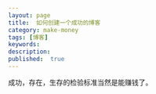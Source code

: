 ```yaml
---
layout: page
title:  如何创建一个成功的博客
category: make-money
tags: [博客]
keywords:
description:
published:  true
---
```


成功，存在，生存的检验标准当然是能赚钱了。  



